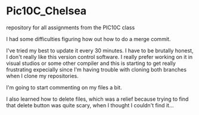 # Pic10C_Chelsea
repository for all assignments from the PIC10C class

I had some difficulties figuring how out how to do a merge commit.

I've tried my best to update it every 30 minutes. I have to be brutally honest, I don't really like this version control software. I really prefer working on it in visual studios or some other compiler and this is starting to get really frustrating expecially since I'm having trouble with cloning both branches when I clone my repositories.

I'm going to start commenting on my files a bit.

I also learned how to delete files, which was a relief because trying to find that delete button was quite scary, when I thought I couldn't find it...
